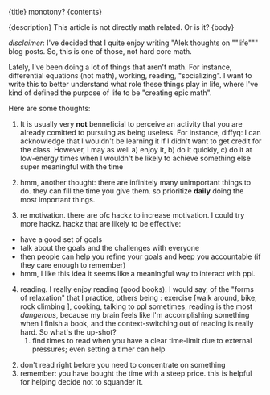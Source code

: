 {title}
monotony?
{contents}

{description}
This article is not directly math related. Or is it?
{body}

*disclaimer*: I've decided that I quite enjoy writing "Alek
thoughts on ""life""" blog posts. So, this is one of those, not
hard core math. 

Lately, I've been doing a lot of things that aren't math.
For instance, differential equations (not math), working,
reading, "socializing". 
I want to write this to better understand what role these things
play in life, where I've kind of defined the purpose of life to
be "creating epic math".

Here are some thoughts:

1. It is usually very **not** benneficial to perceive an activity
   that you are already comitted to pursuing as being useless.
For instance, diffyq: I can acknowledge that I wouldn't be
learning it if I didn't want to get credit for the class.
However, I may as well a) enjoy it, b) do it quickly, c) do it
at low-energy times when I wouldn't be likely to achieve
something else super meaningful with the time

2. hmm, another thought: there are infinitely many unimportant
   things to do. they can fill the time you give them. so
   prioritize **daily** doing the most important things. 

3. re motivation. there are ofc hackz to increase motivation. 
I could try more hackz. hackz that are likely to be effective: 
- have a good set of goals
- talk about the goals and the challenges with everyone 
- then people can help you refine your goals and keep you
    accountable (if they care enough to remember)
- hmm, I like this idea it seems like a meaningful way to
    interact with ppl.

4. reading. I really enjoy reading (good books). I would say, of
   the "forms of relaxation" that I practice, others being :
   exercise [walk around, bike, rock climbing ], cooking, talking
   to ppl sometimes, reading is the most *dangerous*, because my
   brain feels like I'm accomplishing something when I finish a
   book, and the context-switching out of reading is really hard.
   So what's the up-shot?
   1) find times to read when you have a clear time-limit due to
   external pressures; even setting a timer can help
  2) don't read right before you need to concentrate on something
  3) remember: you have bought the time with a steep
  price. this is helpful for helping decide not to
  squander it. 
